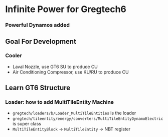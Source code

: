 # Infinite Power for Gregtech6

### Powerful Dynamos added

## Goal For Development

### Cooler

* Laval Nozzle, use GT6 SU to produce CU
* Air Conditioning Compressor, use KU/RU to produce CU

## Learn GT6 Structure

### Loader: how to add MultiTileEntity Machine

* `gregtech/loaders/b/Loader_MultiTileEntities` is the loader
* `gregtech/tileentity/energy/converters/MultiTileEntityDynamoElectric` is super class
* `MultiTileEntityBlock` -> `MultiTileEntity` -> NBT register

